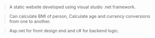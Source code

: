 > A static website developed using visual studio .net framework.

> Can calculate BMI of person, Calculate age and currency conversions from one to another.

> Asp.net for front design end and c# for backend logic.
